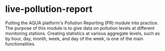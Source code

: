 # live-pollution-report

Putting the AQUA platform's Pollution Reporting (PR) module into practice. The purpose of this module is to give data on pollution levels at different monitoring stations. Creating statistics at various aggregate levels, such as by hour, day, month, week, and day of the week, is one of the main functionalities.
